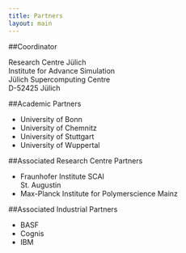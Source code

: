 ```yaml
---
title: Partners
layout: main
---
```


##Coordinator

Research Centre Jülich  
Institute for Advance Simulation  
Jülich Supercomputing Centre  
D-52425 Jülich

##Academic Partners

* University of Bonn
* University of Chemnitz
* University of Stuttgart
* University of Wuppertal

##Associated Research Centre Partners

* Fraunhofer Institute SCAI  
	St. Augustin
* Max-Planck Institute for Polymerscience Mainz

##Associated Industrial Partners

* BASF
* Cognis
* IBM
